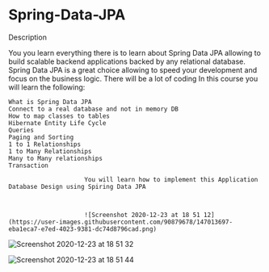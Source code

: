 # Spring-Data-JPA
 Description

You you learn everything there is to learn about Spring Data JPA allowing to build scalable backend applications backed by any relational database. Spring Data JPA is a great choice allowing to speed your development and focus on the business logic. There will be a lot of coding In this course you will learn the following:

    What is Spring Data JPA
    Connect to a real database and not in memory DB
    How to map classes to tables
    Hibernate Entity Life Cycle
    Queries
    Paging and Sorting
    1 to 1 Relationships
    1 to Many Relationships
    Many to Many relationships
    Transaction
    
                         You will learn how to implement this Application Database Design using Spiring Data JPA
                         
                         
                         
                         ![Screenshot 2020-12-23 at 18 51 12](https://user-images.githubusercontent.com/90879678/147013697-eba1eca7-e7ed-4023-9381-dc74d8796cad.png)


![Screenshot 2020-12-23 at 18 51 32](https://user-images.githubusercontent.com/90879678/147013810-60e8310f-3b47-4746-a458-4c5cc356c5e0.png)


![Screenshot 2020-12-23 at 18 51 44](https://user-images.githubusercontent.com/90879678/147013824-59e73607-cee2-4f8d-83a2-33eb90b68f76.png)
